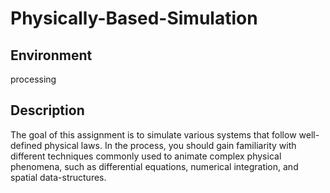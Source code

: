# Physically-Based-Simulation
## Environment 
processing
## Description
The goal of this assignment is to simulate various systems that follow well-defined physical laws. 
In the process, you should gain familiarity with different techniques commonly used to animate complex physical phenomena, such as differential equations, numerical integration, and spatial data-structures.
